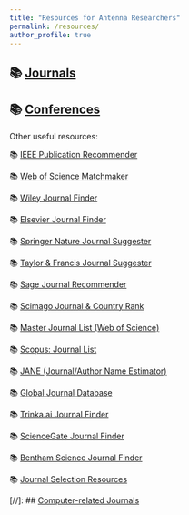 ```yaml
---
title: "Resources for Antenna Researchers"
permalink: /resources/
author_profile: true
---
```


## 📚 [Journals](/resources/journals-antennas)

## 📚 [Conferences](/resources/conferences-antennas)


Other useful resources:

📚 [IEEE Publication Recommender](https://publication-recommender.ieee.org/home)

📚 [Web of Science Matchmaker](http://mjl.clarivate.com/home)

📚 [Wiley Journal Finder](https://journalfinder.wiley.com/search?type=match)

📚 [Elsevier Journal Finder](https://journalfinder.elsevier.com)

📚 [Springer Nature Journal Suggester](https://link.springer.com/journals)

📚 [Taylor & Francis Journal Suggester](https://authorservices.taylorandfrancis.com/publishing-your-research/choosing-a-journal/journal-suggester/)

📚 [Sage Journal Recommender](https://journal-recommender.sagepub.com/)

📚 [Scimago Journal & Country Rank](https://www.scimagojr.com/journalrank.php)

📚 [Master Journal List (Web of Science)](https://mjl.clarivate.com/home)

📚 [Scopus: Journal List](https://www.scopus.com/sources.uri)

📚 [JANE (Journal/Author Name Estimator)](https://jane.biosemantics.org/) 

📚 [Global Journal Database](https://researcher.life/journal)

📚 [Trinka.ai Journal Finder](https://www.trinka.ai/journal-finder)

📚 [ScienceGate Journal Finder](https://www.sciencegate.app/)

📚 [Bentham Science Journal Finder](https://www.eurekaselect.com/journalfinder)

📚 [Journal Selection Resources](https://www.edanz.com/journal-selector)

[//]: ## [Computer-related Journals](/resources/journals-computer)
